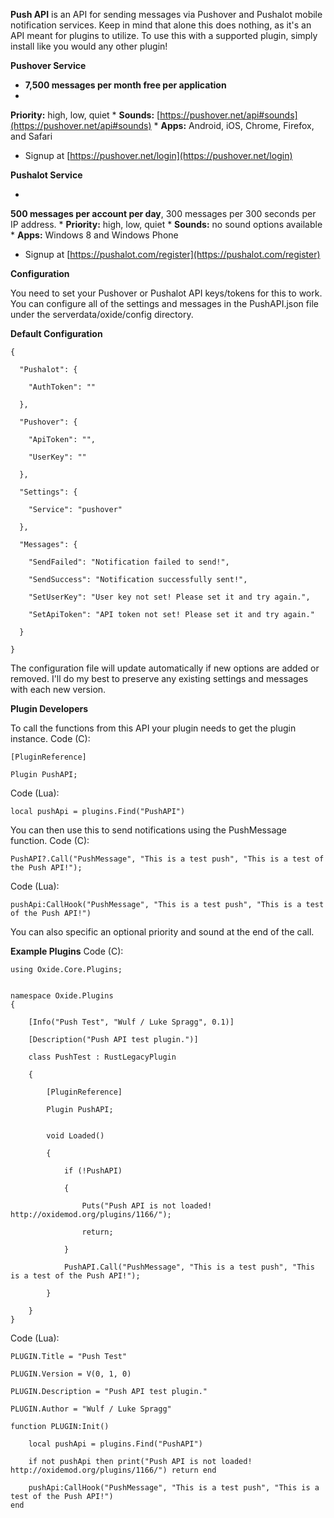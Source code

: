 **Push API** is an API for sending messages via Pushover and Pushalot mobile notification services. Keep in mind that alone this does nothing, as it's an API meant for plugins to utilize. To use this with a supported plugin, simply install like you would any other plugin!

**Pushover Service**


* **7,500 messages per month free per application**
* 
**Priority:** high, low, quiet
* 
**Sounds:** [https://pushover.net/api#sounds](https://pushover.net/api#sounds)
* 
****Apps**:** Android, iOS, Chrome, Firefox, and Safari
* Signup at [https://pushover.net/login](https://pushover.net/login)


**Pushalot Service**


* 
**500 messages per account per day**,  300 messages per 300 seconds per IP address.
* 
**Priority:** high, low, quiet
* 
**Sounds:** no sound options available
* 
**Apps:** Windows 8 and Windows Phone
* Signup at [https://pushalot.com/register](https://pushalot.com/register)


**Configuration**

You need to set your Pushover or Pushalot API keys/tokens for this to work. You can configure all of the settings and messages in the PushAPI.json file under the serverdata/oxide/config directory.

**Default Configuration**

````
{

  "Pushalot": {

    "AuthToken": ""

  },

  "Pushover": {

    "ApiToken": "",

    "UserKey": ""

  },

  "Settings": {

    "Service": "pushover"

  },

  "Messages": {

    "SendFailed": "Notification failed to send!",

    "SendSuccess": "Notification successfully sent!",

    "SetUserKey": "User key not set! Please set it and try again.",

    "SetApiToken": "API token not set! Please set it and try again."

  }

}
````

The configuration file will update automatically if new options are added or removed. I'll do my best to preserve any existing settings and messages with each new version.

**Plugin Developers**

To call the functions from this API your plugin needs to get the plugin instance.
Code (C):
````
[PluginReference]

Plugin PushAPI;
````

Code (Lua):
````
local pushApi = plugins.Find("PushAPI")
````

You can then use this to send notifications using the PushMessage function.
Code (C):
````
PushAPI?.Call("PushMessage", "This is a test push", "This is a test of the Push API!");
````

Code (Lua):
````
pushApi:CallHook("PushMessage", "This is a test push", "This is a test of the Push API!")
````

You can also specific an optional priority and sound at the end of the call.

**Example Plugins**
Code (C):
````
using Oxide.Core.Plugins;


namespace Oxide.Plugins
{

    [Info("Push Test", "Wulf / Luke Spragg", 0.1)]

    [Description("Push API test plugin.")]

    class PushTest : RustLegacyPlugin

    {

        [PluginReference]

        Plugin PushAPI;


        void Loaded()

        {

            if (!PushAPI)

            {

                Puts("Push API is not loaded! http://oxidemod.org/plugins/1166/");

                return;

            }

            PushAPI.Call("PushMessage", "This is a test push", "This is a test of the Push API!");

        }

    }
}
````

Code (Lua):
````
PLUGIN.Title = "Push Test"

PLUGIN.Version = V(0, 1, 0)

PLUGIN.Description = "Push API test plugin."

PLUGIN.Author = "Wulf / Luke Spragg"

function PLUGIN:Init()

    local pushApi = plugins.Find("PushAPI")

    if not pushApi then print("Push API is not loaded! http://oxidemod.org/plugins/1166/") return end

    pushApi:CallHook("PushMessage", "This is a test push", "This is a test of the Push API!")
end
````